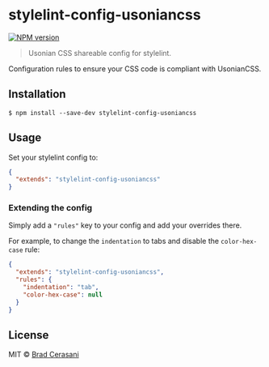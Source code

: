 # stylelint-config-usoniancss
[![NPM version](http://img.shields.io/npm/v/stylelint-config-usoniancss.svg)](https://www.npmjs.org/package/stylelint-config-usoniancss) 

> Usonian CSS shareable config for stylelint.

Configuration rules to ensure your CSS code is compliant with UsonianCSS.

## Installation

```console
$ npm install --save-dev stylelint-config-usoniancss
```

## Usage

Set your stylelint config to:

```json
{
  "extends": "stylelint-config-usoniancss"
}
```

### Extending the config

Simply add a `"rules"` key to your config and add your overrides there.

For example, to change the `indentation` to tabs and disable the `color-hex-case` rule:


```json
{
  "extends": "stylelint-config-usoniancss",
  "rules": {
    "indentation": "tab",
    "color-hex-case": null
  }
}
```

## License

MIT © [Brad Cerasani](http://bradcerasani.me)

